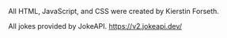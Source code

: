 All HTML, JavaScript, and CSS were created by Kierstin Forseth. 

All jokes provided by JokeAPI. https://v2.jokeapi.dev/